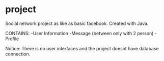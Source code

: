 # project
Social network project as like as basic facebook.
Created with Java.

CONTAINS:
-User Information
-Message  (between only with 2 person)
-Profile

Notice: There is no user interfaces and the project doesnt have database connection. 

